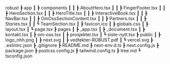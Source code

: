 robust
 ┣ app
 ┃ ┣ components
 ┃ ┃ ┣ AboutHero.tsx
 ┃ ┃ ┣ FingerFooter.tsx
 ┃ ┃ ┣ HeroSection.tsx
 ┃ ┃ ┣ HeroTitle.tsx
 ┃ ┃ ┣ InteractiveBook.tsx
 ┃ ┃ ┣ NavBar.tsx
 ┃ ┃ ┣ OmOssSectionContent.tsx
 ┃ ┃ ┣ Partners.tsx
 ┃ ┃ ┣ Stories.tsx
 ┃ ┃ ┗ TeamSection.tsx
 ┃ ┣ favicon.ico
 ┃ ┣ globals.css
 ┃ ┣ layout.tsx
 ┃ ┗ page.tsx
 ┣ pages
 ┃ ┣ _app.tsx
 ┃ ┣ _document.tsx
 ┃ ┣ kontakt.tsx
 ┃ ┣ om-oss.tsx
 ┃ ┣ prosjekter.tsx
 ┃ ┗ siste-nytt.tsx
 ┣ public
 ┃ ┣ logo_nhh.png
 ┃ ┣ next.svg
 ┃ ┣ vedtekter-ROBUST.pdf
 ┃ ┗ vercel.svg
 ┣ .eslintrc.json
 ┣ .gitignore
 ┣ README.md
 ┣ next-env.d.ts
 ┣ next.config.js
 ┣ package.json
 ┣ postcss.config.js
 ┣ tailwind.config.ts
 ┣ tree.md
 ┗ tsconfig.json